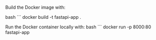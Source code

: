 Build the Docker image with:

bash ```
    docker build -t fastapi-app .

Run the Docker container locally with:
bash ```
    docker run -p 8000:80 fastapi-app
```
